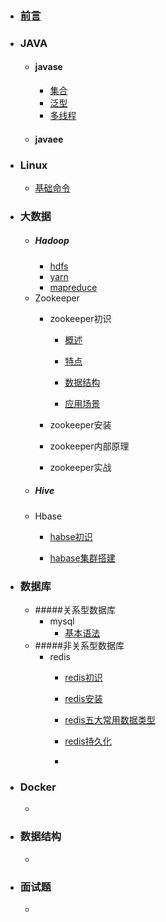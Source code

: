 - ### [前言](前言.md)

- ### JAVA

  - #### javase
    - [集合]()
    - [泛型]()
    - [多线程]()
  - #### javaee

- ### Linux

  - [基础命令]()

- ### 大数据

  - ##### Hadoop
    - [hdfs]()
    - [yarn]()
    - [mapreduce]() 
  - Zookeeper
    - zookeeper初识

      - [概述](大数据/Zookeeper/zookeeper初识/概述.md)

      - [特点](大数据/Zookeeper/zookeeper初识/特点.md)

      - [数据结构](大数据/Zookeeper/zookeeper初识/数据结构.md)

      - [应用场景](大数据/Zookeeper/zookeeper初识/应用场景.md)

    - zookeeper安装

    - zookeeper内部原理

    - zookeeper实战
  - ##### Hive
  - Hbase
    - [habse初识](大数据/hbase/hbase初识.md)

    - [habase集群搭建](大数据/hbase/hbase集群搭建.md)

- ### 数据库

  - #####关系型数据库
    - mysql
      - [基本语法]()
  - #####非关系型数据库
    - redis
      - [redis初识](数据库/非关系型数据库/redis/redis初识.md)

      - [redis安装](数据库/非关系型数据库/redis/redis安装.md)

      - [redis五大常用数据类型](数据库/非关系型数据库/redis/redis五大常用数据类型.md)

      - [redis持久化](数据库/非关系型数据库/redis/redis持久化.md)

      - 
- ### Docker

  - 
- ### 数据结构

  - 
- ### 面试题

  - 